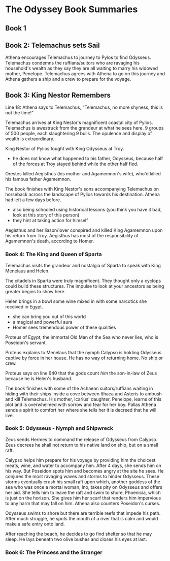 # The Odyssey Book Summaries

## Book 1



## Book 2: Telemachus sets Sail

Athena encourages Telemachus to journey to Pylos to find Odysseus. Telemachus condemns the ruffians/suitors who are ravaging his household's wealth as they say they are all waiting to marry his widowed mother, Penelope. Telemachus agrees with Athena to go on this journey and Athena gathers a ship and a crew to prepare for the voyage.



## Book 3: King Nestor Remembers

Line 18: Athena says to Telemachus, "Telemachus, no more shyness, this is not the time!"

Telemachus arrives at King Nestor's magnificent coastal city of Pylios. Telemachus is awestruck from the grandeur at what he sees here. 9 groups of 500 people, each slaughtering 9 bulls. The opulence and display of wealth is extraordinary.

King Nestor of Pylios fought with King Odysseus at Troy.

- he does not know what happened to his father, Odysseus, because half of the forces at Troy stayed behind while the other half fled.

Orestes killed Aegisthus (his mother and Agamemnon's wife), who'd killed his famous father Agamemnon.

The book finishes with King Nestor's sons accompanying Telemachus on horseback across the landscape of Pylios towards his destination. Athena had left a few days before.

- also being schooled using historical lessons (you think you have it bad, look at this story of this person)
- they hint at taking action for himself

Aegisthus and her liason/lover conspired and killed King Agamemnon upon his return from Troy. Aegisthus has most of the responsibility of Agamemnon's death, according to Homer.



### Book 4: The King and Queen of Sparta

Telemachus visits the grandeur and nostalgia of Sparta to speak with King Menelaus and Helen.

The citadels in Sparta were truly magnificent. They thought only a cyclops could build these structures. The impulse to look at your ancestors as being greater begins to show here.

Helen brings in a bowl some wine mixed in with some narcotics she received in Egypt.

- she can bring you out of this world
- a magical and powerful aura
- Homer sees tremendous power of these qualities

Proteus of Egypt, the immortal Old Man of the Sea who never lies, who is Poseidon's servant.

Proteus explains to Menelaus that the nymph Calypso is holding Odysseus captive by force in her house. He has no way of returning home. No ship or crew.

Proteus says on line 640 that the gods count *him* the son-in-law of Zeus because he is Helen's husband.

The book finishes with some of the Achaean suitors/ruffians waiting in hiding with their ships inside a cove between Ithaca and Asteris to ambush and kill Telemachus. His mother, Icarius' daughter, Penelope, learns of this plot and is overwhelmed with sorrow and fear for her boy. Pallas Athena sends a spirit to comfort her where she tells her it is decreed that he will live.

### Book 5: Odysseus - Nymph and Shipwreck

Zeus sends Hermes to command the release of Odysseus from Calypso. Zeus decrees he shall not return to his native land on ship, but on a small raft.

Calypso helps him prepare for his voyage by providing him the choicest meats, wine, and water to accompany him. After 4 days, she sends him on his way. But Poseidon spots him and becomes angry at the site he sees. He conjures the most ravaging waves and storms to hinder Odysseus. These storms eventually crush his small raft upon which, another goddess of the sea who was once a mortal woman, Ino, takes pity on Odysseus and offers her aid. She tells him to leave the raft and swim to shore, Phoenicia, which is just on the horizon. She gives him her scarf that renders him impervious to any harm that may fall on him. Athena also counters Poseidon's curses.

Odysseus swims to shore but there are terrible reefs that impede his path. After much struggle, he spots the mouth of a river that is calm and would make a safe entry onto land.

After reaching the beach, he decides to go find shelter so that he may sleep. He lays beneath two olive bushes and closes his eyes at last.

### Book 6: The Princess and the Stranger

